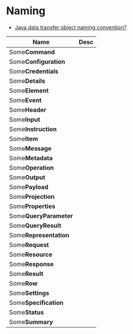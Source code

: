 # Naming

- [Java data transfer object naming convention?](https://stackoverflow.com/questions/1724774)

| Name                   | Desc |
| ---------------------- | ---- |
| Some**Command**        |
| Some**Configuration**  |
| Some**Credentials**    |
| Some**Details**        |
| Some**Element**        |
| Some**Event**          |
| Some**Header**         |
| Some**Input**          |
| Some**Instruction**    |
| Some**Item**           |
| Some**Message**        |
| Some**Metadata**       |
| Some**Operation**      |
| Some**Output**         |
| Some**Payload**        |
| Some**Projection**     |
| Some**Properties**     |
| Some**QueryParameter** |
| Some**QueryResult**    |
| Some**Representation** |
| Some**Request**        |
| Some**Resource**       |
| Some**Response**       |
| Some**Result**         |
| Some**Row**            |
| Some**Settings**       |
| Some**Specification**  |
| Some**Status**         |
| Some**Summary**        |
